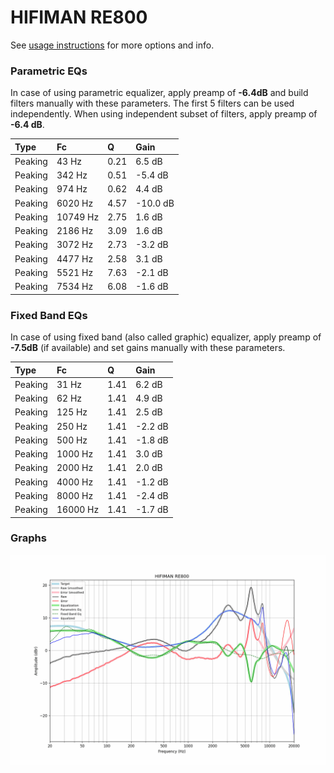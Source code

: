 # HIFIMAN RE800
See [usage instructions](https://github.com/jaakkopasanen/AutoEq#usage) for more options and info.

### Parametric EQs
In case of using parametric equalizer, apply preamp of **-6.4dB** and build filters manually
with these parameters. The first 5 filters can be used independently.
When using independent subset of filters, apply preamp of **-6.4 dB**.

| Type    | Fc       |    Q | Gain     |
|:--------|:---------|:-----|:---------|
| Peaking | 43 Hz    | 0.21 | 6.5 dB   |
| Peaking | 342 Hz   | 0.51 | -5.4 dB  |
| Peaking | 974 Hz   | 0.62 | 4.4 dB   |
| Peaking | 6020 Hz  | 4.57 | -10.0 dB |
| Peaking | 10749 Hz | 2.75 | 1.6 dB   |
| Peaking | 2186 Hz  | 3.09 | 1.6 dB   |
| Peaking | 3072 Hz  | 2.73 | -3.2 dB  |
| Peaking | 4477 Hz  | 2.58 | 3.1 dB   |
| Peaking | 5521 Hz  | 7.63 | -2.1 dB  |
| Peaking | 7534 Hz  | 6.08 | -1.6 dB  |

### Fixed Band EQs
In case of using fixed band (also called graphic) equalizer, apply preamp of **-7.5dB**
(if available) and set gains manually with these parameters.

| Type    | Fc       |    Q | Gain    |
|:--------|:---------|:-----|:--------|
| Peaking | 31 Hz    | 1.41 | 6.2 dB  |
| Peaking | 62 Hz    | 1.41 | 4.9 dB  |
| Peaking | 125 Hz   | 1.41 | 2.5 dB  |
| Peaking | 250 Hz   | 1.41 | -2.2 dB |
| Peaking | 500 Hz   | 1.41 | -1.8 dB |
| Peaking | 1000 Hz  | 1.41 | 3.0 dB  |
| Peaking | 2000 Hz  | 1.41 | 2.0 dB  |
| Peaking | 4000 Hz  | 1.41 | -1.2 dB |
| Peaking | 8000 Hz  | 1.41 | -2.4 dB |
| Peaking | 16000 Hz | 1.41 | -1.7 dB |

### Graphs
![](./HIFIMAN%20RE800.png)